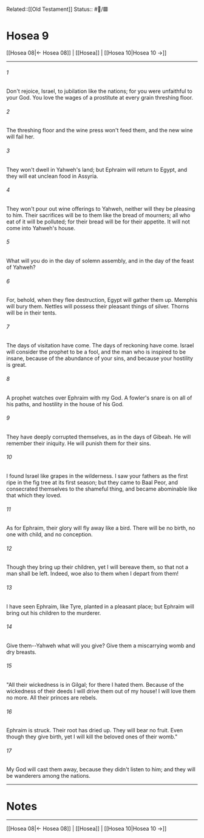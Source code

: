 Related::[[Old Testament]]
Status:: #📖/🟥
# Hosea 9

[[Hosea 08|← Hosea 08]] | [[Hosea]] | [[Hosea 10|Hosea 10 →]]
***



###### 1 
Don't rejoice, Israel, to jubilation like the nations; for you were unfaithful to your God. You love the wages of a prostitute at every grain threshing floor. 

###### 2 
The threshing floor and the wine press won't feed them, and the new wine will fail her. 

###### 3 
They won't dwell in Yahweh's land; but Ephraim will return to Egypt, and they will eat unclean food in Assyria. 

###### 4 
They won't pour out wine offerings to Yahweh, neither will they be pleasing to him. Their sacrifices will be to them like the bread of mourners; all who eat of it will be polluted; for their bread will be for their appetite. It will not come into Yahweh's house. 

###### 5 
What will you do in the day of solemn assembly, and in the day of the feast of Yahweh? 

###### 6 
For, behold, when they flee destruction, Egypt will gather them up. Memphis will bury them. Nettles will possess their pleasant things of silver. Thorns will be in their tents. 

###### 7 
The days of visitation have come. The days of reckoning have come. Israel will consider the prophet to be a fool, and the man who is inspired to be insane, because of the abundance of your sins, and because your hostility is great. 

###### 8 
A prophet watches over Ephraim with my God. A fowler's snare is on all of his paths, and hostility in the house of his God. 

###### 9 
They have deeply corrupted themselves, as in the days of Gibeah. He will remember their iniquity. He will punish them for their sins. 

###### 10 
I found Israel like grapes in the wilderness. I saw your fathers as the first ripe in the fig tree at its first season; but they came to Baal Peor, and consecrated themselves to the shameful thing, and became abominable like that which they loved. 

###### 11 
As for Ephraim, their glory will fly away like a bird. There will be no birth, no one with child, and no conception. 

###### 12 
Though they bring up their children, yet I will bereave them, so that not a man shall be left. Indeed, woe also to them when I depart from them! 

###### 13 
I have seen Ephraim, like Tyre, planted in a pleasant place; but Ephraim will bring out his children to the murderer. 

###### 14 
Give them--Yahweh what will you give? Give them a miscarrying womb and dry breasts. 

###### 15 
"All their wickedness is in Gilgal; for there I hated them. Because of the wickedness of their deeds I will drive them out of my house! I will love them no more. All their princes are rebels. 

###### 16 
Ephraim is struck. Their root has dried up. They will bear no fruit. Even though they give birth, yet I will kill the beloved ones of their womb." 

###### 17 
My God will cast them away, because they didn't listen to him; and they will be wanderers among the nations.

---
# Notes


***
[[Hosea 08|← Hosea 08]] | [[Hosea]] | [[Hosea 10|Hosea 10 →]]
